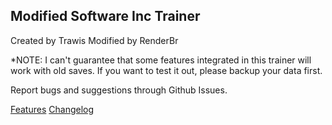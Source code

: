 ## Modified Software Inc Trainer

Created by Trawis
Modified by RenderBr

*NOTE: I can't guarantee that some features integrated in this trainer will work with old saves. If you want to test it out, please backup your data first.

Report bugs and suggestions through Github Issues.

[Features](FEATURES.md)
[Changelog](CHANGELOG.md)
